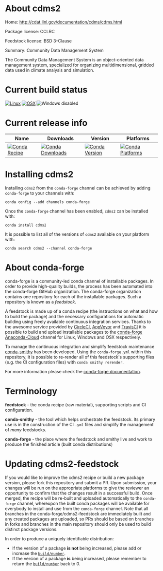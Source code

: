 About cdms2
===========

Home: http://cdat.llnl.gov/documentation/cdms/cdms.html

Package license: CCLRC

Feedstock license: BSD 3-Clause

Summary: Community Data Management System

The Community Data Management System is an object-oriented
data management system, specialized for organizing
multidimensional, gridded data used in climate
analysis and simulation.


Current build status
====================

[![Linux](https://img.shields.io/circleci/project/github/conda-forge/cdms2-feedstock/master.svg?label=Linux)](https://circleci.com/gh/conda-forge/cdms2-feedstock)
[![OSX](https://img.shields.io/travis/conda-forge/cdms2-feedstock/master.svg?label=macOS)](https://travis-ci.org/conda-forge/cdms2-feedstock)
![Windows disabled](https://img.shields.io/badge/Windows-disabled-lightgrey.svg)

Current release info
====================

| Name | Downloads | Version | Platforms |
| --- | --- | --- | --- |
| [![Conda Recipe](https://img.shields.io/badge/recipe-cdms2-green.svg)](https://anaconda.org/conda-forge/cdms2) | [![Conda Downloads](https://img.shields.io/conda/dn/conda-forge/cdms2.svg)](https://anaconda.org/conda-forge/cdms2) | [![Conda Version](https://img.shields.io/conda/vn/conda-forge/cdms2.svg)](https://anaconda.org/conda-forge/cdms2) | [![Conda Platforms](https://img.shields.io/conda/pn/conda-forge/cdms2.svg)](https://anaconda.org/conda-forge/cdms2) |

Installing cdms2
================

Installing `cdms2` from the `conda-forge` channel can be achieved by adding `conda-forge` to your channels with:

```
conda config --add channels conda-forge
```

Once the `conda-forge` channel has been enabled, `cdms2` can be installed with:

```
conda install cdms2
```

It is possible to list all of the versions of `cdms2` available on your platform with:

```
conda search cdms2 --channel conda-forge
```


About conda-forge
=================

conda-forge is a community-led conda channel of installable packages.
In order to provide high-quality builds, the process has been automated into the
conda-forge GitHub organization. The conda-forge organization contains one repository
for each of the installable packages. Such a repository is known as a *feedstock*.

A feedstock is made up of a conda recipe (the instructions on what and how to build
the package) and the necessary configurations for automatic building using freely
available continuous integration services. Thanks to the awesome service provided by
[CircleCI](https://circleci.com/), [AppVeyor](https://www.appveyor.com/)
and [TravisCI](https://travis-ci.org/) it is possible to build and upload installable
packages to the [conda-forge](https://anaconda.org/conda-forge)
[Anaconda-Cloud](https://anaconda.org/) channel for Linux, Windows and OSX respectively.

To manage the continuous integration and simplify feedstock maintenance
[conda-smithy](https://github.com/conda-forge/conda-smithy) has been developed.
Using the ``conda-forge.yml`` within this repository, it is possible to re-render all of
this feedstock's supporting files (e.g. the CI configuration files) with ``conda smithy rerender``.

For more information please check the [conda-forge documentation](https://conda-forge.org/docs/).

Terminology
===========

**feedstock** - the conda recipe (raw material), supporting scripts and CI configuration.

**conda-smithy** - the tool which helps orchestrate the feedstock.
                   Its primary use is in the construction of the CI ``.yml`` files
                   and simplify the management of *many* feedstocks.

**conda-forge** - the place where the feedstock and smithy live and work to
                  produce the finished article (built conda distributions)


Updating cdms2-feedstock
========================

If you would like to improve the cdms2 recipe or build a new
package version, please fork this repository and submit a PR. Upon submission,
your changes will be run on the appropriate platforms to give the reviewer an
opportunity to confirm that the changes result in a successful build. Once
merged, the recipe will be re-built and uploaded automatically to the
`conda-forge` channel, whereupon the built conda packages will be available for
everybody to install and use from the `conda-forge` channel.
Note that all branches in the conda-forge/cdms2-feedstock are
immediately built and any created packages are uploaded, so PRs should be based
on branches in forks and branches in the main repository should only be used to
build distinct package versions.

In order to produce a uniquely identifiable distribution:
 * If the version of a package **is not** being increased, please add or increase
   the [``build/number``](https://conda.io/docs/user-guide/tasks/build-packages/define-metadata.html#build-number-and-string).
 * If the version of a package **is** being increased, please remember to return
   the [``build/number``](https://conda.io/docs/user-guide/tasks/build-packages/define-metadata.html#build-number-and-string)
   back to 0.
